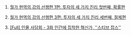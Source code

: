 1. [월가 현역의 강의 선행편 1편: 투자의 세 가지 진리 첫번째, 확률편](https://youtu.be/IQ63sMK_y2s)

2. [월가 현역의 강의 선행편 3편: 투자의 세 가지 진리 세번째, 절제편](https://youtu.be/bkaleJQFlrk)

3. [[Full] 인물 사담회 - 3화 인간에 집착한 혁신가, ''스티브 잡스''](https://youtu.be/ysraqSLQAa8)